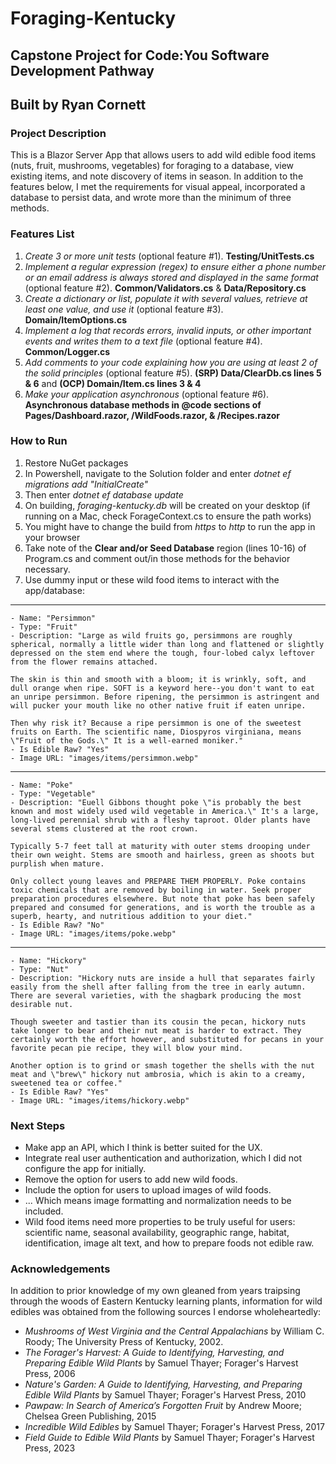 # Foraging-Kentucky
## Capstone Project for Code:You Software Development Pathway

## Built by Ryan Cornett

### Project Description
This is a Blazor Server App that allows users to add wild edible food items (nuts, fruit, mushrooms, vegetables) for foraging to a database, view existing items, and note discovery of items in season. In addition to the features below, I met the requirements for visual appeal, incorporated a database to persist data, and wrote more than the minimum of three methods.

### Features List
 1. *Create 3 or more unit tests* (optional feature #1). **Testing/UnitTests.cs**
 2. *Implement a regular expression (regex) to ensure either a phone number or an email address is always stored and displayed in the same format* (optional feature #2). **Common/Validators.cs** & **Data/Repository.cs** 
 3. *Create a dictionary or list, populate it with several values, retrieve at least one value, and use it* (optional feature #3). **Domain/ItemOptions.cs**
 4. *Implement a log that records errors, invalid inputs, or other important events and writes them to a text file* (optional feature #4). **Common/Logger.cs**
 5. *Add comments to your code explaining how you are using at least 2 of the solid principles* (optional feature #5). **(SRP) Data/ClearDb.cs lines 5 & 6** and **(OCP) Domain/Item.cs lines 3 & 4** 
 6. *Make your application asynchronous* (optional feature #6). **Asynchronous database methods in @code sections of Pages/Dashboard.razor, /WildFoods.razor, & /Recipes.razor**

### How to Run 
 1. Restore NuGet packages
 2. In Powershell, navigate to the Solution folder and enter *dotnet ef migrations add "InitialCreate"*
 3. Then enter *dotnet ef database update* 
 4. On building, *foraging-kentucky.db* will be created on your desktop (if running on a Mac, check ForageContext.cs to ensure the path works)
 5. You might have to change the build from *https* to *http* to run the app in your browser
 6. Take note of the **Clear and/or Seed Database** region (lines 10-16) of Program.cs and comment out/in those methods for the behavior necessary.
 7. Use dummy input or these wild food items to interact with the app/database:
 ___
    - Name: "Persimmon" 
    - Type: "Fruit" 
    - Description: "Large as wild fruits go, persimmons are roughly spherical, normally a little wider than long and flattened or slightly depressed on the stem end where the tough, four-lobed calyx leftover from the flower remains attached.
    
    The skin is thin and smooth with a bloom; it is wrinkly, soft, and dull orange when ripe. SOFT is a keyword here--you don't want to eat an unripe persimmon. Before ripening, the persimmon is astringent and will pucker your mouth like no other native fruit if eaten unripe.

    Then why risk it? Because a ripe persimmon is one of the sweetest fruits on Earth. The scientific name, Diospyros virginiana, means \"Fruit of the Gods.\" It is a well-earned moniker." 
    - Is Edible Raw? "Yes" 
    - Image URL: "images/items/persimmon.webp"
___
    - Name: "Poke" 
    - Type: "Vegetable" 
    - Description: "Euell Gibbons thought poke \"is probably the best known and most widely used wild vegetable in America.\" It's a large, long-lived perennial shrub with a fleshy taproot. Older plants have several stems clustered at the root crown.
    
    Typically 5-7 feet tall at maturity with outer stems drooping under their own weight. Stems are smooth and hairless, green as shoots but purplish when mature.
    
    Only collect young leaves and PREPARE THEM PROPERLY. Poke contains toxic chemicals that are removed by boiling in water. Seek proper preparation procedures elsewhere. But note that poke has been safely prepared and consumed for generations, and is worth the trouble as a superb, hearty, and nutritious addition to your diet." 
    - Is Edible Raw? "No" 
    - Image URL: "images/items/poke.webp"
___
    - Name: "Hickory" 
    - Type: "Nut" 
    - Description: "Hickory nuts are inside a hull that separates fairly easily from the shell after falling from the tree in early autumn. There are several varieties, with the shagbark producing the most desirable nut.
    
    Though sweeter and tastier than its cousin the pecan, hickory nuts take longer to bear and their nut meat is harder to extract. They certainly worth the effort however, and substituted for pecans in your favorite pecan pie recipe, they will blow your mind.
    
    Another option is to grind or smash together the shells with the nut meat and \"brew\" hickory nut ambrosia, which is akin to a creamy, sweetened tea or coffee." 
    - Is Edible Raw? "Yes" 
    - Image URL: "images/items/hickory.webp"

### Next Steps
- Make app an API, which I think is better suited for the UX.
- Integrate real user authentication and authorization, which I did not configure the app for initially.
- Remove the option for users to add new wild foods.
- Include the option for users to upload images of wild foods.
- ... Which means image formatting and normalization needs to be included.
- Wild food items need more properties to be truly useful for users: scientific name, seasonal availability, geographic range, habitat, identification, image alt text, and how to prepare foods not edible raw.

### Acknowledgements 
In addition to prior knowledge of my own gleaned from years traipsing through the woods of Eastern Kentucky learning plants, information for wild edibles was obtained from the following sources I endorse wholeheartedly:
 - *Mushrooms of West Virginia and the Central Appalachians* by William C. Roody; The University Press of Kentucky, 2002. 
 - *The Forager's Harvest: A Guide to Identifying, Harvesting, and Preparing Edible Wild Plants* by Samuel Thayer; Forager's Harvest Press, 2006 
 - *Nature's Garden: A Guide to Identifying, Harvesting, and Preparing Edible Wild Plants* by Samuel Thayer; Forager's Harvest Press, 2010 
 - *Pawpaw: In Search of America’s Forgotten Fruit* by Andrew Moore; Chelsea Green Publishing, 2015 
 - *Incredible Wild Edibles* by Samuel Thayer; Forager's Harvest Press, 2017 
 - *Field Guide to Edible Wild Plants* by Samuel Thayer; Forager's Harvest Press, 2023 
